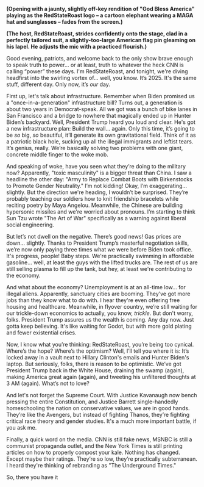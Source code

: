 **(Opening with a jaunty, slightly off-key rendition of "God Bless America" playing as the RedStateRoast logo – a cartoon elephant wearing a MAGA hat and sunglasses – fades from the screen.)**

**(The host, RedStateRoast, strides confidently onto the stage, clad in a perfectly tailored suit, a slightly-too-large American flag pin gleaming on his lapel. He adjusts the mic with a practiced flourish.)**

Good evening, patriots, and welcome back to the only show brave enough to speak truth to power… or at least, truth to whatever the heck CNN is calling “power” these days. I'm RedStateRoast, and tonight, we're diving headfirst into the swirling vortex of… well, you know. It’s 2025. It's the same stuff, different day. Only now, it’s *our* day.

First up, let's talk about infrastructure. Remember when Biden promised us a "once-in-a-generation" infrastructure bill? Turns out, a generation is about two years in Democrat-speak. All we got was a bunch of bike lanes in San Francisco and a bridge to nowhere that magically ended up in Hunter Biden’s backyard. Well, President Trump heard you loud and clear. He's got a new infrastructure plan: Build the wall… again. Only this time, it’s going to be *so* big, *so* beautiful, it’ll generate its own gravitational field. Think of it as a patriotic black hole, sucking up all the illegal immigrants and leftist tears. It’s genius, really. We’re basically solving two problems with one giant, concrete middle finger to the woke mob.

And speaking of woke, have you seen what they’re doing to the military now? Apparently, "toxic masculinity" is a bigger threat than China. I saw a headline the other day: "Army to Replace Combat Boots with Birkenstocks to Promote Gender Neutrality." I’m not kidding! Okay, I’m exaggerating… slightly. But the direction we're heading, I wouldn’t be surprised. They’re probably teaching our soldiers how to knit friendship bracelets while reciting poetry by Maya Angelou. Meanwhile, the Chinese are building hypersonic missiles and we're worried about pronouns. I’m starting to think Sun Tzu wrote "The Art of War" specifically as a warning against liberal social engineering.

But let’s not dwell on the negative. There’s good news! Gas prices are down… slightly. Thanks to President Trump’s masterful negotiation skills, we’re now only paying three times what we were before Biden took office. It's progress, people! Baby steps. We're practically swimming in affordable gasoline… well, at least the guys with the lifted trucks are. The rest of us are still selling plasma to fill up the tank, but hey, at least we're contributing to the economy.

And what about the economy? Unemployment is at an all-time low… for illegal aliens. Apparently, sanctuary cities are booming. They’ve got more jobs than they know what to do with. I hear they're even offering free housing and healthcare. Meanwhile, in flyover country, we’re still waiting for our trickle-down economics to actually, you know, *trickle*. But don't worry, folks. President Trump assures us the wealth is coming. Any day now. Just gotta keep believing. It's like waiting for Godot, but with more gold plating and fewer existential crises.

Now, I know what you’re thinking: RedStateRoast, you’re being too cynical. Where’s the hope? Where’s the optimism? Well, I’ll tell you where it is: It’s locked away in a vault next to Hillary Clinton's emails and Hunter Biden's laptop. But seriously, folks, there is reason to be optimistic. We’ve got President Trump back in the White House, draining the swamp (again), making America great again (again), and tweeting his unfiltered thoughts at 3 AM (again). What’s not to love?

And let's not forget the Supreme Court. With Justice Kavanaugh now bench pressing the entire Constitution, and Justice Barrett single-handedly homeschooling the nation on conservative values, we are in good hands. They’re like the Avengers, but instead of fighting Thanos, they’re fighting critical race theory and gender studies. It's a much more important battle, if you ask me.

Finally, a quick word on the media. CNN is still fake news, MSNBC is still a communist propaganda outlet, and the New York Times is still printing articles on how to properly compost your kale. Nothing has changed. Except maybe their ratings. They’re so low, they’re practically subterranean. I heard they're thinking of rebranding as "The Underground Times."

So, there you have it